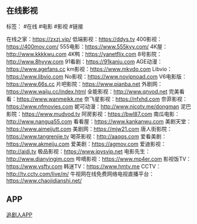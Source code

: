 ## 在线影视
标签： #在线 #电影 #影视 #链接

在线之家：https://zxzj.vip/
低端影视：https://ddys.tv
400影视：https://400mov.com/
555电影：https://www.555kyy.com/
4K屋：http://www.kkkkwu.com
4K鸭：https://yanetflix.com
8号影院：http://www.8hyyw.com
91看剧：https://91kanju.com
AGE动漫：https://www.agefans.cc
km影视：https://www.mkvdo.com
Libvio：https://www.libvio.com
No影视：https://www.novipnoad.com
V6电影版：https://www.66s.cc
片吧影院：https://www.pianba.net
外剧网：https://www.waiju.cc/index.html
全能影视：http://www.qnvod.net
完美看看：https://www.wanmeikk.me
奈飞星影视：https://nfxhd.com
奈菲影视：https://www.nfmovies.com
妮可动漫：http://www.nicotv.me/dongman
泥巴影院：https://www.mudvod.tv
阿房影视：https://bwl87.com
南瓜电影：http://www.nangua55.com
看看屋：https://www.kankanwu.com
美剧天堂：https://www.aimeijutt.com
美剧网：https://mjw21.com
唐人街影院：https://www.tangrenjie.tv
喝茶影视：http://aaqqs.com
爱看美剧：https://www.akmeiju.com
爱美剧：https://agmov.com
爱迪影视：http://aidi.tv
极品影视：https://www.jpysvip.net
电影先生：http://www.dianyingim.com
哔嘀影视：https://www.mp4er.com
影视饭TV：https://www.ysftv.com
韩迷TV：https://www.hmtv.me
CCTV：http://tv.cctv.com/live/m/
牛视网在线免费网络电视直播平台：https://www.chaojidianshi.net/

## APP
[追剧人APP](https://zhuijuren.app/)